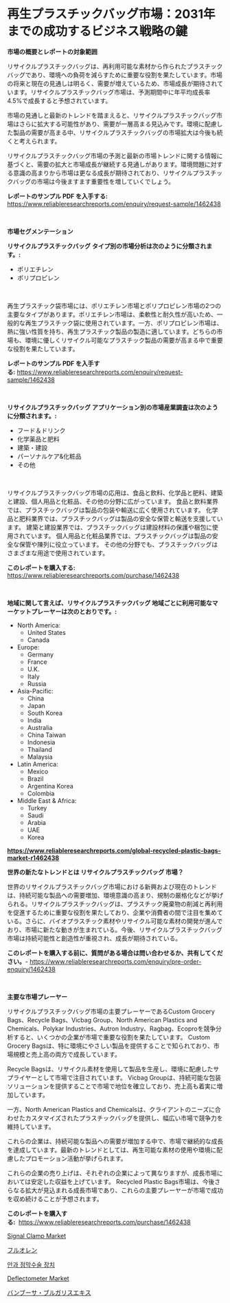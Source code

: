 <p><h1>再生プラスチックバッグ市場：2031年までの成功するビジネス戦略の鍵</h1></p><p><strong>市場の概要とレポートの対象範囲</strong></p>
<p><p>リサイクルプラスチックバッグは、再利用可能な素材から作られたプラスチックバッグであり、環境への負荷を減らすために重要な役割を果たしています。市場の将来と現在の見通しは明るく、需要が増えているため、市場成長が期待されています。リサイクルプラスチックバッグ市場は、予測期間中に年平均成長率4.5%で成長すると予想されています。</p><p>市場の見通しと最新のトレンドを踏まえると、リサイクルプラスチックバッグ市場はさらに拡大する可能性があり、需要が一層高まる見込みです。環境に配慮した製品の需要が高まる中、リサイクルプラスチックバッグの市場拡大は今後も続くと考えられます。</p><p>リサイクルプラスチックバッグ市場の予測と最新の市場トレンドに関する情報に基づくと、需要の拡大と市場成長が継続する見通しがあります。環境問題に対する意識の高まりから市場は更なる成長が期待されており、リサイクルプラスチックバッグの市場は今後ますます重要性を増していくでしょう。</p></p>
<p><strong>レポートのサンプル PDF を入手する:</strong> <a href="https://www.reliableresearchreports.com/enquiry/request-sample/1462438">https://www.reliableresearchreports.com/enquiry/request-sample/1462438</a></p>
<p>&nbsp;</p>
<p><strong>市場セグメンテーション</strong></p>
<p><strong>リサイクルプラスチックバッグ タイプ別の市場分析は次のように分類されます。:</strong></p>
<p><ul><li>ポリエチレン</li><li>ポリプロピレン</li></ul></p>
<p>&nbsp;</p>
<p><p>再生プラスチック袋市場には、ポリエチレン市場とポリプロピレン市場の2つの主要なタイプがあります。ポリエチレン市場は、柔軟性と耐久性が高いため、一般的な再生プラスチック袋に使用されています。一方、ポリプロピレン市場は、熱に強い性質を持ち、再生プラスチック製品の製造に適しています。どちらの市場も、環境に優しくリサイクル可能なプラスチック製品の需要が高まる中で重要な役割を果たしています。</p></p>
<p><strong>レポートのサンプル PDF を入手する:</strong>&nbsp;<a href="https://www.reliableresearchreports.com/enquiry/request-sample/1462438">https://www.reliableresearchreports.com/enquiry/request-sample/1462438</a></p>
<p>&nbsp;</p>
<p><strong> リサイクルプラスチックバッグ アプリケーション別の市場産業調査は次のように分類されます。:</strong></p>
<p><ul><li>フード＆ドリンク</li><li>化学薬品と肥料</li><li>建築・建設</li><li>パーソナルケア&化粧品</li><li>その他</li></ul></p>
<p>&nbsp;</p>
<p><p>リサイクルプラスチックバッグ市場の応用は、食品と飲料、化学品と肥料、建築と建設、個人用品と化粧品、その他の分野に広がっています。 食品と飲料業界では、プラスチックバッグは製品の包装や輸送に広く使用されています。 化学品と肥料業界では、プラスチックバッグは製品の安全な保管と輸送を支援しています。 建築と建設業界では、プラスチックバッグは建設材料の保護や梱包に使用されています。 個人用品と化粧品業界では、プラスチックバッグは製品の安全な保管や陳列に役立っています。 その他の分野でも、プラスチックバッグはさまざまな用途で使用されています。</p></p>
<p><strong>このレポートを購入する:</strong>&nbsp; <a href="https://www.reliableresearchreports.com/purchase/1462438">https://www.reliableresearchreports.com/purchase/1462438</a></p>
<p>&nbsp;</p>
<p><strong>地域に関して言えば、リサイクルプラスチックバッグ 地域ごとに利用可能なマーケットプレーヤーは次のとおりです。:</strong></p>
<p><ul>
    <li>
        North America:
        <ul>
            <li>United States</li>
            <li>Canada</li>
        </ul>
    </li>
    <li>
        Europe:
        <ul>
            <li>Germany</li>
            <li>France</li>
            <li>U.K.</li>
            <li>Italy</li>
            <li>Russia</li>
        </ul>
    </li>
    <li>
        Asia-Pacific:
        <ul>
            <li>China</li>
            <li>Japan</li>
            <li>South Korea</li>
            <li>India</li>
            <li>Australia</li>
            <li>China Taiwan</li>
            <li>Indonesia</li>
            <li>Thailand</li>
            <li>Malaysia</li>
        </ul>
    </li>
    <li>
        Latin America:
        <ul>
            <li>Mexico</li>
            <li>Brazil</li>
            <li>Argentina Korea</li>
            <li>Colombia</li>
        </ul>
    </li>
    <li>
        Middle East & Africa:
        <ul>
            <li>Turkey</li>
            <li>Saudi</li>
            <li>Arabia</li>
            <li>UAE</li>
            <li>Korea</li>
        </ul>
    </li>
    </ul></p>
<p><strong><a href="https://www.reliableresearchreports.com/global-recycled-plastic-bags-market-r1462438">https://www.reliableresearchreports.com/global-recycled-plastic-bags-market-r1462438</a></strong>&nbsp;</p>
<p><strong>世界の新たなトレンドとは リサイクルプラスチックバッグ 市場？</strong></p>
<p><p>世界のリサイクルプラスチックバッグ市場における新興および現在のトレンドは、持続可能な製品への需要増加、環境意識の高まり、規制の厳格化などが挙げられる。リサイクルプラスチックバッグは、プラスチック廃棄物の削減と再利用を促進するために重要な役割を果たしており、企業や消費者の間で注目を集めている。さらに、バイオプラスチック素材やリサイクル可能な素材の開発が進んでおり、市場に新たな動きが生まれている。今後、リサイクルプラスチックバッグ市場は持続可能性と創造性が重視され、成長が期待されている。</p></p>
<p><strong>このレポートを購入する前に、質問がある場合は問い合わせるか、共有してください。</strong>- <a href="https://www.reliableresearchreports.com/enquiry/pre-order-enquiry/1462438">https://www.reliableresearchreports.com/enquiry/pre-order-enquiry/1462438</a></p>
<p>&nbsp;</p>
<p><strong>主要な市場プレーヤー</strong></p>
<p><p>リサイクルプラスチックバッグ市場の主要プレーヤーであるCustom Grocery Bags、Recycle Bags、Vicbag Group、North American Plastics and Chemicals、Polykar Industries、Autron Industry、Ragbag、Ecoproを競争分析すると、いくつかの企業が市場で重要な役割を果たしています。 Custom Grocery Bagsは、特に環境にやさしい製品を提供することで知られており、市場規模と売上高の両方で成長しています。 </p><p>Recycle Bagsは、リサイクル素材を使用して製品を生産し、環境に配慮したサプライヤーとして市場で注目されています。 Vicbag Groupは、持続可能な包装ソリューションを提供することで市場で地位を確立しており、売上高も着実に増加しています。 </p><p>一方、North American Plastics and Chemicalsは、クライアントのニーズに合わせたカスタマイズされたプラスチックバッグを提供し、幅広い市場で競争力を維持しています。 </p><p>これらの企業は、持続可能な製品への需要が増加する中で、市場で継続的な成長を達成しています。最新のトレンドとしては、再生可能な素材の使用や環境に配慮したプロモーション活動が挙げられます。 </p><p>これらの企業の売り上げは、それぞれの企業によって異なりますが、成長市場においては安定した収益を上げています。 Recycled Plastic Bags市場は、今後さらなる拡大が見込まれる成長市場であり、これらの主要プレーヤーが市場で成功を収め続けることが予想されます。</p></p>
<p><strong>このレポートを購入する:</strong>&nbsp;&nbsp;<a href="https://www.reliableresearchreports.com/purchase/1462438">https://www.reliableresearchreports.com/purchase/1462438</a></p>
<p><p><a href="https://www.linkedin.com/pulse/signal-clampnbspmarket-focuses-market-share-size-projected-forecast-cnhle?trackingId=YusNGBqu9CgtFEdavbvDpQ%3D%3D">Signal Clamp Market</a></p><p><a href="https://github.com/jkjreqjscoxx7/Market-Research-Report-List-1/blob/main/169934139636.md">フルオレン</a></p><p><a href="https://medium.com/@dellkoepp03/%EC%95%88%EA%B3%BC-%EC%A0%90%EC%84%B1%EC%99%B8%EA%B3%BC-%EC%9E%A5%EC%B9%98-%EC%8B%9C%EC%9E%A5%EC%9D%80-%EC%8B%9C%EC%9E%A5-%EC%A0%90%EC%9C%A0%EC%9C%A8-%EC%8B%9C%EC%9E%A5-%EB%8F%99%ED%96%A5-%EB%B0%8F-%EC%8B%9C%EC%9E%A5-%EC%84%B1%EC%9E%A5%EC%97%90-%EB%8C%80%ED%95%9C-%EC%A0%95%EB%B3%B4%EB%A5%BC-%EC%A0%9C%EA%B3%B5%ED%95%A9%EB%8B%88%EB%8B%A4-aa297a59b931">안과 점막수술 장치</a></p><p><a href="https://github.com/singletonthaxterkelliehr2df/Market-Research-Report-List-2/blob/main/deflectometer-market.md">Deflectometer Market</a></p><p><a href="https://medium.com/@jarredmertz53/%E3%83%90%E3%83%B3%E3%83%96%E3%82%B5-%E3%83%B4%E3%83%AB%E3%82%AC%E3%83%AA%E3%82%B9%E3%82%A8%E3%82%AD%E3%82%B9%E3%81%AE%E5%B8%82%E5%A0%B4%E8%A6%8F%E6%A8%A1-cagr-%E3%83%88%E3%83%AC%E3%83%B3%E3%83%89-2024-2030-96ef87013c1d">バンブーサ・ブルガリスエキス</a></p></p>